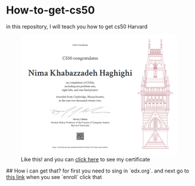 # How-to-get-cs50
in this repository, I will teach you how to get cs50 Harvard
<figure>
    <img style="width:50vw;" src="my-certificate.png"
         alt="screenshot image not loaded!">
    <figcaption>Like this! and you can <a href="https://cs50.harvard.edu/certificates/8b99c44d-0aa3-4873-bbfa-ceeae7ed49a5">click here</a> to see my certificate</figcaption>
</figure>
## How i can get that?
for first you need to sing in `edx.org`.
and next go to<a href="https://www.edx.org/course/introduction-computer-science-harvardx-cs50x"> this link</a> when you see `enroll` click that

